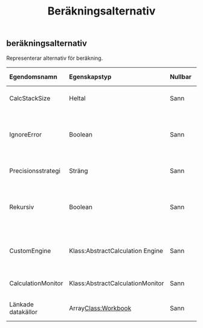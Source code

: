 ﻿---
title: Beräkningsalternativ
second_title: Aspose.Cells Cloud Documen
type: docs
url: /sv/specification/model/calculationoptions/
description: "Aspose.Cells Molnmodellspecifikation : CalculationOptions. Hantera enkelt Excel och andra kalkylarksdokument med funktioner som att öppna, generera, redigera, dela, slå samman, jämföra och konvertera"
kwords: Excel, Office, Kalkylblad, Cloud REST API, Beräkningsalternativ
weight: 50
---
## **beräkningsalternativ**

 Representerar alternativ för beräkning.

| Egendomsnamn| Egenskapstyp| Nullbar| Endast läs| Standardvärde| Beskrivning|
|:- |:- |:- |:- |:- |:- |
| CalcStackSize| Heltal| Sann| Falsk|| Anger stackstorleken för att beräkna celler rekursivt.|
| IgnoreError| Boolean| Sann| Falsk|| Anger om fel som uppstår vid beräkning av formler ska ignoreras. Felet kan vara en funktion som inte stöds, externa länkar etc. Standardvärdet är sant.|
| Precisionsstrategi| Sträng| Sann| Falsk|| Specificerar strategin för bearbetningsprecision av beräkning.|
| Rekursiv| Boolean| Sann| Falsk|| Anger om de beroende cellerna beräknas rekursivt vid beräkning av en cell och det beror på andra celler. Standardvärdet är sant.|
| CustomEngine|Klass:AbstractCalculation Engine| Sann| Falsk|| Den anpassade formelberäkningsmotorn för att utöka standardberäkningsmotorn Aspose.Cells.|
| CalculationMonitor| Klass:AbstractCalculationMonitor| Sann| Falsk|| Monitorn för användaren att spåra framstegen i formelberäkningen.|
| Länkade datakällor|Array<Class:Workbook> | Sann| Falsk|| Anger datakällorna för externa länkar som används i formler.|

